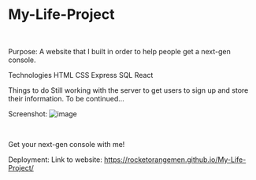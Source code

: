 # My-Life-Project
</br>

Purpose:
A website that I built in order to help people get a next-gen console.
</br>

Technologies
HTML
CSS
Express
SQL
React
</br>

Things to do
Still working with the server to get users to sign up and store their information.
To be continued...
</br>

Screenshot:
![image](https://user-images.githubusercontent.com/74105226/142867254-9b590624-605b-4c14-b9b8-ee2aca303667.png)

</br>

Get your next-gen console with me!
</br>

Deployment:
Link to website: https://rocketorangemen.github.io/My-Life-Project/
<!-- work in progress -->
